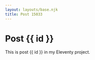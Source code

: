 ```yaml
---
layout: layouts/base.njk
title: Post 15033
---
```


# Post {{ id }}

This is post {{ id }} in my Eleventy project.
